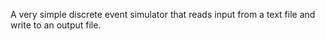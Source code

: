 A very simple discrete event simulator that reads input from a text file and write to an output file.
